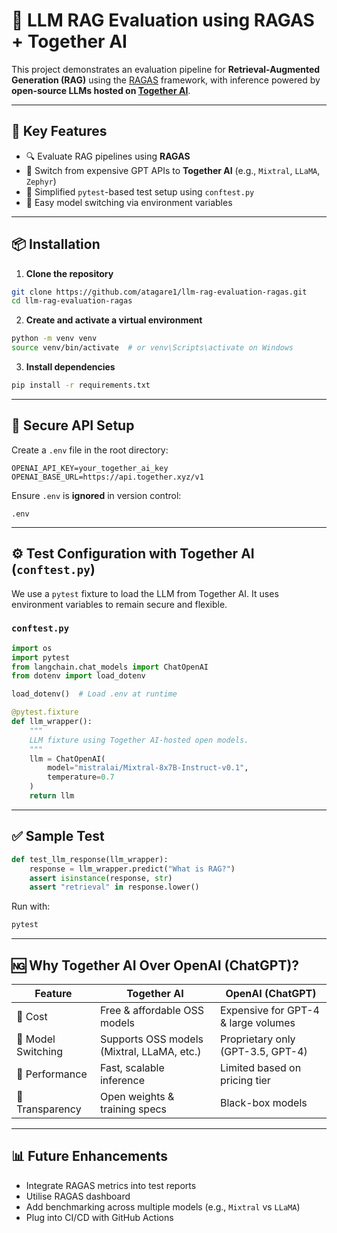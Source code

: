 # 🤖 LLM RAG Evaluation using RAGAS + Together AI

This project demonstrates an evaluation pipeline for **Retrieval-Augmented Generation (RAG)** using the [RAGAS](https://github.com/explodinggradients/ragas) framework, with inference powered by **open-source LLMs hosted on [Together AI](https://www.together.ai/)**.

---

## 🚀 Key Features

* 🔍 Evaluate RAG pipelines using **RAGAS**
* 💸 Switch from expensive GPT APIs to **Together AI** (e.g., `Mixtral`, `LLaMA`, `Zephyr`)
* 🧪 Simplified `pytest`-based test setup using `conftest.py`
* 🔁 Easy model switching via environment variables

---

## 📦 Installation

1. **Clone the repository**

```bash
git clone https://github.com/atagare1/llm-rag-evaluation-ragas.git
cd llm-rag-evaluation-ragas
```

2. **Create and activate a virtual environment**

```bash
python -m venv venv
source venv/bin/activate  # or venv\Scripts\activate on Windows
```

3. **Install dependencies**

```bash
pip install -r requirements.txt
```

---

## 🔐 Secure API Setup

Create a `.env` file in the root directory:

```env
OPENAI_API_KEY=your_together_ai_key
OPENAI_BASE_URL=https://api.together.xyz/v1
```

Ensure `.env` is **ignored** in version control:

```gitignore
.env
```

---

## ⚙️ Test Configuration with Together AI (`conftest.py`)

We use a `pytest` fixture to load the LLM from Together AI. It uses environment variables to remain secure and flexible.

### `conftest.py`

```python
import os
import pytest
from langchain.chat_models import ChatOpenAI
from dotenv import load_dotenv

load_dotenv()  # Load .env at runtime

@pytest.fixture
def llm_wrapper():
    """
    LLM fixture using Together AI-hosted open models.
    """
    llm = ChatOpenAI(
        model="mistralai/Mixtral-8x7B-Instruct-v0.1",
        temperature=0.7
    )
    return llm
```

---

## ✅ Sample Test

```python
def test_llm_response(llm_wrapper):
    response = llm_wrapper.predict("What is RAG?")
    assert isinstance(response, str)
    assert "retrieval" in response.lower()
```

Run with:

```bash
pytest
```

---

## 🆖 Why Together AI Over OpenAI (ChatGPT)?

| Feature            | Together AI                                | OpenAI (ChatGPT)                    |
| ------------------ | ------------------------------------------ | ----------------------------------- |
| 💸 Cost            | Free & affordable OSS models               | Expensive for GPT-4 & large volumes |
| 🔄 Model Switching | Supports OSS models (Mixtral, LLaMA, etc.) | Proprietary only (GPT-3.5, GPT-4)   |
| 🚀 Performance     | Fast, scalable inference                   | Limited based on pricing tier       |
| 🧠 Transparency    | Open weights & training specs              | Black-box models                    |

---

## 📊 Future Enhancements

* Integrate RAGAS metrics into test reports
* Utilise RAGAS dashboard
* Add benchmarking across multiple models (e.g., `Mixtral` vs `LLaMA`)
* Plug into CI/CD with GitHub Actions



